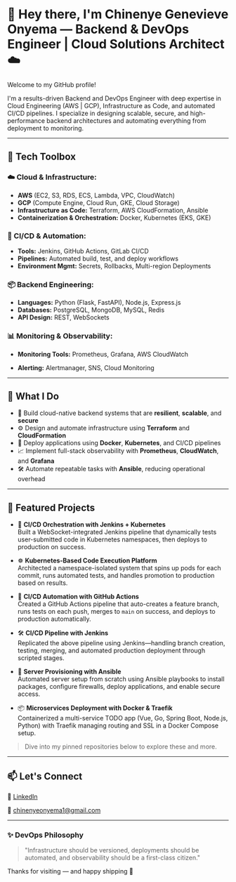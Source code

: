 # 👋 Hey there, I'm Chinenye Genevieve Onyema — Backend & DevOps Engineer | Cloud Solutions Architect ☁️

Welcome to my GitHub profile!

I'm a results-driven Backend and DevOps Engineer with deep expertise in Cloud Engineering (AWS | GCP), Infrastructure as Code, and automated CI/CD pipelines. I specialize in designing scalable, secure, and high-performance backend architectures and automating everything from deployment to monitoring.

---

## 🔧 Tech Toolbox

### ☁️ Cloud & Infrastructure:
- **AWS** (EC2, S3, RDS, ECS, Lambda, VPC, CloudWatch)
- **GCP** (Compute Engine, Cloud Run, GKE, Cloud Storage)
- **Infrastructure as Code:** Terraform, AWS CloudFormation, Ansible
- **Containerization & Orchestration:** Docker, Kubernetes (EKS, GKE)

### 🔄 CI/CD & Automation:
- **Tools:** Jenkins, GitHub Actions, GitLab CI/CD
- **Pipelines:** Automated build, test, and deploy workflows
- **Environment Mgmt:** Secrets, Rollbacks, Multi-region Deployments

### 📦 Backend Engineering:
- **Languages:** Python (Flask, FastAPI), Node.js, Express.js
- **Databases:** PostgreSQL, MongoDB, MySQL, Redis
- **API Design:** REST, WebSockets

### 📊 Monitoring & Observability:
- **Monitoring Tools:** Prometheus, Grafana, AWS CloudWatch

- **Alerting:** Alertmanager, SNS, Cloud Monitoring

---

## 🚀 What I Do

- 🔨 Build cloud-native backend systems that are **resilient**, **scalable**, and **secure**
- ⚙️ Design and automate infrastructure using **Terraform** and **CloudFormation**
- 🚀 Deploy applications using **Docker**, **Kubernetes**, and CI/CD pipelines
- 📈 Implement full-stack observability with **Prometheus**, **CloudWatch**, and **Grafana**
- 🛠️ Automate repeatable tasks with **Ansible**, reducing operational overhead

---

## 📂 Featured Projects

- 🔁 **CI/CD Orchestration with Jenkins + Kubernetes**  
  Built a WebSocket-integrated Jenkins pipeline that dynamically tests user-submitted code in Kubernetes namespaces, then deploys to production on success.

- ☸️ **Kubernetes-Based Code Execution Platform**  
  Architected a namespace-isolated system that spins up pods for each commit, runs automated tests, and handles promotion to production based on results.

- 🚀 **CI/CD Automation with GitHub Actions**  
  Created a GitHub Actions pipeline that auto-creates a feature branch, runs tests on each push, merges to `main` on success, and deploys to production automatically.

- 🛠️ **CI/CD Pipeline with Jenkins**  
  Replicated the above pipeline using Jenkins—handling branch creation, testing, merging, and automated production deployment through scripted stages.

- 🧰 **Server Provisioning with Ansible**  
  Automated server setup from scratch using Ansible playbooks to install packages, configure firewalls, deploy applications, and enable secure access.

- 📦 **Microservices Deployment with Docker & Traefik**  
  Containerized a multi-service TODO app (Vue, Go, Spring Boot, Node.js, Python) with Traefik managing routing and SSL in a Docker Compose setup.

> Dive into my pinned repositories below to explore these and more.

---

## 📫 Let's Connect

💼 [LinkedIn](https://www.linkedin.com/in/chinenyeonyema/)  
 
📧 chinenyeonyema1@gmail.com  

---

### ✨ DevOps Philosophy

> "Infrastructure should be versioned, deployments should be automated, and observability should be a first-class citizen."

Thanks for visiting — and happy shipping 🚀
